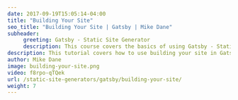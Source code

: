 ```yaml
---
date: 2017-09-19T15:05:14-04:00
title: "Building Your Site"
seo_title: "Building Your Site | Gatsby | Mike Dane"
subheader:
     greeting: Gatsby - Static Site Generator
     description: This course covers the basics of using Gatsby - Static Site Generator. Work your way through the videos/articles and I'll teach you everything you need to know to create a professional and scalable website or blog!
description: This tutorial covers how to use building your site in Gatsby -  Static Site Generator.
author: Mike Dane
image: building-your-site.png
video: f8rpo-qTQek
url: /static-site-generators/gatsby/building-your-site/
weight: 7
---
```

